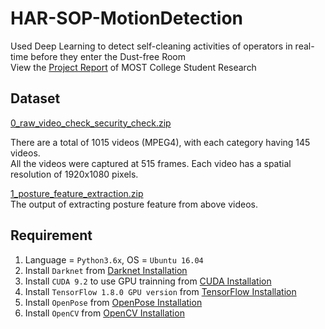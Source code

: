 # HAR-SOP-MotionDetection
 Used Deep Learning to detect self-cleaning activities of operators in real-time before they enter the Dust-free Room   
 View the [Project Report](https://drive.google.com/uc?export=download&id=1XpMkNKQq06au4DEoWKEoOaOlKq_2mWbn) of MOST College Student Research  
 
 

## Dataset

[0_raw_video_check_security_check.zip](https://drive.google.com/uc?export=download&id=1rMqTzyLOiVlXNxiOHZXGDOJk1GkkI_Am)  
  
There are a total of 1015 videos (MPEG4), with each category having 145 videos.  
All the videos were captured at 515 frames. Each video has a spatial resolution of 1920x1080 pixels.  

[1_posture_feature_extraction.zip](https://drive.google.com/uc?export=download&id=1vHI8d2Hln6iX1rl-JXq3QDcAcilt1fvX)  
The output of extracting posture feature from above videos.   

## Requirement
1. Language = `Python3.6x`, OS = `Ubuntu 16.04`
3. Install `Darknet` from [Darknet Installation](https://pjreddie.com/darknet/install/)
4. Install `CUDA 9.2` to use GPU trainning from [CUDA Installation](https://developer.nvidia.com/cuda-downloads)
5. Install `TensorFlow 1.8.0 GPU version` from [TensorFlow Installation](https://www.pytorials.com/how-to-install-tensorflow-gpu-with-cuda-9-2-for-python-on-ubuntu/?fbclid=IwAR2juxu_RnKGk5ZzDAuMc2RvgFAFs7uL8ga0meqXnlO2DmoDbaB31grm77I)
6. Install `OpenPose` from [OpenPose Installation](https://github.com/CMU-Perceptual-Computing-Lab/openpose#installation)
7. Install `OpenCV` from [OpenCV Installation](https://docs.opencv.org/4.5.2/d7/d9f/tutorial_linux_install.html)





